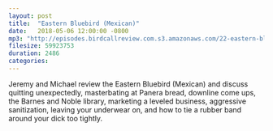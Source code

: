 ```yaml
---
layout: post
title:  "Eastern Bluebird (Mexican)"
date:   2018-05-06 12:00:00 -0800
mp3: "http://episodes.birdcallreview.com.s3.amazonaws.com/22-eastern-bluebird-mexican.mp3"
filesize: 59923753
duration: 2486
categories:
---
```


Jeremy and Michael review the Eastern Bluebird (Mexican) and discuss quitting unexpectedly, masterbating at Panera bread, downline come ups, the Barnes and Noble library, marketing a leveled business, aggressive sanitization, leaving your underwear on, and how to tie a rubber band around your dick too tightly.
